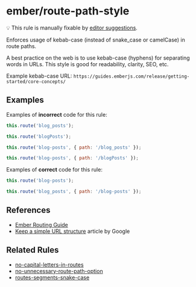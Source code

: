 # ember/route-path-style

💡 This rule is manually fixable by [editor suggestions](https://eslint.org/docs/developer-guide/working-with-rules#providing-suggestions).

<!-- end auto-generated rule header -->

Enforces usage of kebab-case (instead of snake_case or camelCase) in route paths.

A best practice on the web is to use kebab-case (hyphens) for separating words in URLs. This style is good for readability, clarity, SEO, etc.

Example kebab-case URL: `https://guides.emberjs.com/release/getting-started/core-concepts/`

## Examples

Examples of **incorrect** code for this rule:

```js
this.route('blog_posts');
```

```js
this.route('blogPosts');
```

```js
this.route('blog-posts', { path: '/blog_posts' });
```

```js
this.route('blog-posts', { path: '/blogPosts' });
```

Examples of **correct** code for this rule:

```js
this.route('blog-posts');
```

```js
this.route('blog_posts', { path: '/blog-posts' });
```

## References

- [Ember Routing Guide](https://guides.emberjs.com/release/routing/)
- [Keep a simple URL structure](https://support.google.com/webmasters/answer/76329) article by Google

## Related Rules

- [no-capital-letters-in-routes](no-capital-letters-in-routes.md)
- [no-unnecessary-route-path-option](no-unnecessary-route-path-option.md)
- [routes-segments-snake-case](routes-segments-snake-case.md)
